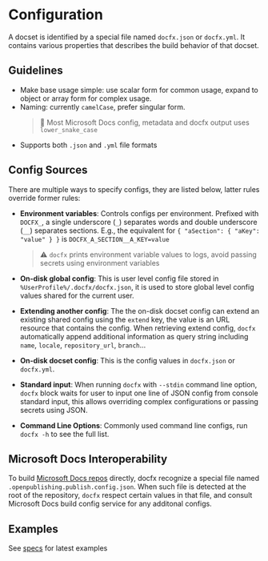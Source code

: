 # Configuration

A docset is identified by a special file named `docfx.json` or `docfx.yml`. It contains various properties that describes the build behavior of that docset.

## Guidelines

- Make base usage simple: use scalar form for common usage, expand to object or array form for complex usage.
- Naming: currently `camelCase`, prefer singular form.
  > 📝 Most Microsoft Docs config, metadata and docfx output uses `lower_snake_case`
- Supports both `.json` and `.yml` file formats

## Config Sources

There are multiple ways to specify configs, they are listed below, latter rules override former rules:

- **Environment variables**: Controls configs per environment. Prefixed with `DOCFX_`, a single underscore (`_`) separates words and double underscore (`__`) separates sections. E.g., the equivalent for `{ "aSection": { "aKey": "value" } }` is `DOCFX_A_SECTION__A_KEY=value`
  > ⚠ `docfx` prints environment variable values to logs, avoid passing secrets using environment variables

- **On-disk global config**: This is user level config file stored in `%UserProfile%/.docfx/docfx.json`, it is used to store global level config values shared for the current user.

- **Extending another config**: The the on-disk docset config can extend an existing shared config using the `extend` key, the value is an URL resource that contains the config. When retrieving extend config, `docfx` automatically append additional information as query string including `name`, `locale`, `repository_url`, `branch`...

- **On-disk docset config**: This is the config values in `docfx.json` or `docfx.yml`.

- **Standard input**: When running `docfx` with `--stdin` command line option, `docfx` block waits for user to input one line of JSON config from console standard input, this allows overriding complex configurations or passing secrets using JSON.

- **Command Line Options**: Commonly used command line configs, run `docfx -h` to see the full list.

## Microsoft Docs Interoperability

To build [Microsoft Docs repos](https://github.com/MicrosoftDocs) directly, docfx recognize a special file named `.openpublishing.publish.config.json`. When such file is detected at the root of the repository, `docfx` respect certain values in that file, and consult Microsoft Docs build config service for any additonal configs.

## Examples

See [specs](./specs) for latest examples
